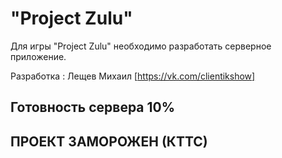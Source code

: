 # "Project Zulu"
Для игры "Project Zulu" необходимо разработать серверное приложение.

Разработка : Лещев Михаил [https://vk.com/clientikshow]
## Готовность сервера 10%
## ПРОЕКТ ЗАМОРОЖЕН (КТТС)
